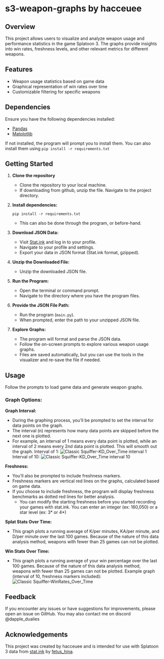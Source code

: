 # s3-weapon-graphs by hacceuee

## Overview

This project allows users to visualize and analyze weapon usage and performance statistics in the game Splatoon 3. The graphs provide insights into win rates, freshness levels, and other relevant metrics for different weapons.

## Features

- Weapon usage statistics based on game data
- Graphical representation of win rates over time
- Customizable filtering for specific weapons

## Dependencies

Ensure you have the following dependencies installed:
- [Pandas](https://pandas.pydata.org/)
- [Matplotlib](https://matplotlib.org/)

If not installed, the program will prompt you to install them. You can also install them using 	`pip install -r requirements.txt`

## Getting Started

1. **Clone the repository**
	- Clone the repository to your local machine. 
	- If downloading from github, unzip the file. Navigate to the project directory.

2. **Install dependencies:**
	
	`pip install -r requirements.txt`

	- This can also be done through the program, or before-hand. 

4. **Download JSON Data:**
   - Visit [Stat.ink](https://stat.ink/) and log in to your profile.
   - Navigate to your profile and settings.
   - Export your data in JSON format (Stat.ink format, gzipped).

5. **Unzip the Downloaded File:**
   - Unzip the downloaded JSON file.

6. **Run the Program:**
   - Open the terminal or command prompt.
   - Navigate to the directory where you have the program files.

7. **Provide the JSON File Path:**
   - Run the program (`main.py`).
   - When prompted, enter the path to your unzipped JSON file.

8. **Explore Graphs:**
   - The program will format and parse the JSON data.
   - Follow the on-screen prompts to explore various weapon usage graphs.
   - Files are saved automatically, but you can use the tools in the visualizer and re-save the file if needed. 
   
## Usage

Follow the prompts to load game data and generate weapon graphs.

### Graph Options: 
**Graph Interval:**
   - During the graphing process, you'll be prompted to set the interval for data points on the graph.
   - The interval (n) represents how many data points are skipped before the next one is plotted.
   - For example, an interval of 1 means every data point is plotted, while an interval of 2 means every 2nd data point is plotted. This will smooth out the graph.
     Interval of 1: ![Classic Squiffer-KD_Over_Time interval 1](https://github.com/hacceuee/s3-weapon-graphs/assets/54909901/b08fc2fc-7c5c-4fa7-b9ca-2152dc39c9a3)
     Interval of 10: ![Classic Squiffer-KD_Over_Time interval 10](https://github.com/hacceuee/s3-weapon-graphs/assets/54909901/215118ff-6866-4aef-bc4f-c2ae71f15aae)

**Freshness:**
   - You'll also be prompted to include freshness markers.
   - Freshness markers are vertical red lines on the graphs, calculated based on game data.
   - If you choose to include freshness, the program will display freshness benchmarks as dotted red lines for better analysis.
		- You can modify the starting freshness before you started recording your games with stat.ink. You can enter an integer (ex: 160,050) or a star level (ex: 3* or 4*)

**Splat Stats Over Time:**
- This graph plots a running average of K/per minutes, KA/per minute, and D/per minute over the last 100 games. Because of the nature of this data analysis method, weapons with fewer than 25 games can not be plotted.

**Win Stats Over Time:**
- This graph plots a running average of your win percentage over the last 100 games. Because of the nature of this data analysis method, weapons with fewer than 25 games can not be plotted.
  Example graph (interval of 10, freshness markers included): ![Classic Squiffer-WinRates_Over_Time](https://github.com/hacceuee/s3-weapon-graphs/assets/54909901/b49b0758-d593-41cc-9b54-f29519d99fc4)

## Feedback

If you encounter any issues or have suggestions for improvements, please open an issue on GitHub. You may also contact me on discord @dapple_dualies

## Acknowledgements

This project was created by hacceuee and is intended for use with Splatoon 3 data from [stat.ink](https://stat.ink/) by [fetus_hina](https://github.com/fetus-hina/stat.ink).

